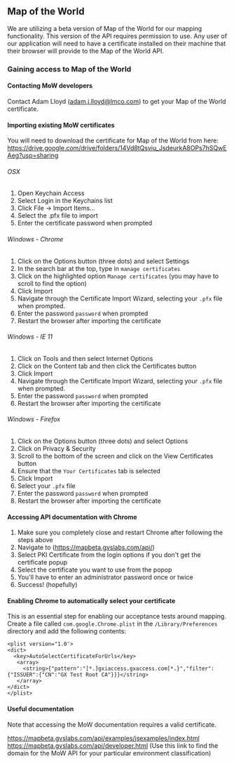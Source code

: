 ## Map of the World
We are utilizing a beta version of Map of the World for our mapping functionality. This version
of the API requires permission to use. Any user of our application will need to have a 
certificate installed on their machine that their browser will provide to the Map of the 
World API.

### Gaining access to Map of the World

#### Contacting MoW developers

Contact Adam Lloyd (adam.j.lloyd@lmco.com) to get your Map of the World certificate.

#### Importing existing MoW certificates

You will need to download the certificate for Map of the World from here: https://drive.google.com/drive/folders/14Vd8tQsviu_JsdeurkA8OPs7hSQwEAeg?usp=sharing

###### OSX
1. Open Keychain Access
1. Select Login in the Keychains list
1. Click File -> Import Items...
1. Select the .pfx file to import
1. Enter the certificate password when prompted

###### Windows - Chrome
1. Click on the Options button (three dots) and select Settings
1. In the search bar at the top, type in `manage certificates`
1. Click on the highlighted option `Manage certificates` (you may have to scroll to find the option)
1. Click Import
1. Navigate through the Certificate Import Wizard, selecting your `.pfx` file when prompted.
1. Enter the password `password` when prompted
1. Restart the browser after importing the certificate

###### Windows - IE 11
1. Click on Tools and then select Internet Options
1. Click on the Content tab and then click the Certificates button
1. Click Import
1. Navigate through the Certificate Import Wizard, selecting your `.pfx` file when prompted.
1. Enter the password `password` when prompted
1. Restart the browser after importing the certificate

###### Windows - Firefox
1. Click on the Options button (three dots) and select Options
1. Click on Privacy & Security
1. Scroll to the bottom of the screen and click on the View Certificates button
1. Ensure that the `Your Certificates` tab is selected
1. Click Import
1. Select your `.pfx` file
1. Enter the password `password` when prompted
1. Restart the browser after importing the certificate

#### Accessing API documentation with Chrome
1. Make sure you completely close and restart Chrome after following the steps above
1. Navigate to (https://mapbeta.gvslabs.com/api/)
1. Select PKI Certificate from the login options if you don't get the certificate popup
1. Select the certificate you want to use from the popop
1. You'll have to enter an administrator password once or twice
1. Success! (hopefully)

#### Enabling Chrome to automatically select your certificate

This is an essential step for enabling our acceptance tests around mapping. Create a file called `com.google.Chrome.plist`
in the `/Library/Preferences` directory and add the following contents:
```
<plist version="1.0″>
<dict>
  <key>AutoSelectCertificateForUrls</key>
   <array>
     <string>{"pattern":"[*.]gxiaccess.gxaccess.com[*.}","filter":{"ISSUER":{"CN":"GX Test Root CA"}}}</string>
   </array>
</dict>
</plist>
```

#### Useful documentation
Note that accessing the MoW documentation requires a valid certificate.

https://mapbeta.gvslabs.com/api/examples/jsexamples/index.html
https://mapbeta.gvslabs.com/api/developer.html (Use this link to find the domain for the MoW API for your particular environment classification)